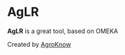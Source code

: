 AgLR
====

**AgLR** is a great tool, based on OMEKA 

Created by [AgroKnow](http://wiki.agroknow.gr)